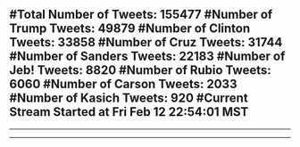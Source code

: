 #Total Number of Tweets: 155477 
#Number of Trump Tweets: 49879
#Number of Clinton Tweets: 33858
#Number of Cruz Tweets: 31744
#Number of Sanders Tweets: 22183
#Number of Jeb! Tweets: 8820
#Number of Rubio Tweets: 6060
#Number of Carson Tweets: 2033
#Number of Kasich Tweets: 920
#Current Stream Started at Fri Feb 12 22:54:01 MST
---
---
---
